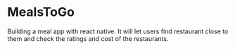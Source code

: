 # MealsToGo
Building a meal app with react native.
It will let users find restaurant close to them and check the ratings and cost of the restaurants. 
